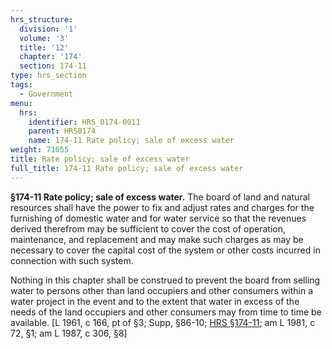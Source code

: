 ```yaml
---
hrs_structure:
  division: '1'
  volume: '3'
  title: '12'
  chapter: '174'
  section: 174-11
type: hrs_section
tags:
  - Government
menu:
  hrs:
    identifier: HRS_0174-0011
    parent: HRS0174
    name: 174-11 Rate policy; sale of excess water
weight: 71055
title: Rate policy; sale of excess water
full_title: 174-11 Rate policy; sale of excess water
---
```

**§174-11 Rate policy; sale of excess water.** The board of land and natural resources shall have the power to fix and adjust rates and charges for the furnishing of domestic water and for water service so that the revenues derived therefrom may be sufficient to cover the cost of operation, maintenance, and replacement and may make such charges as may be necessary to cover the capital cost of the system or other costs incurred in connection with such system.

Nothing in this chapter shall be construed to prevent the board from selling water to persons other than land occupiers and other consumers within a water project in the event and to the extent that water in excess of the needs of the land occupiers and other consumers may from time to time be available. [L 1961, c 166, pt of §3; Supp, §86-10; [HRS §174-11](/title-12/chapter-174/section-174-11/); am L 1981, c 72, §1; am L 1987, c 306, §8]